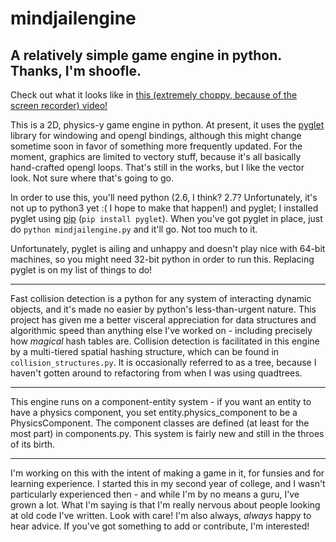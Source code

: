 mindjailengine
==============

A relatively simple game engine in python. Thanks, I'm shoofle.
---------------------------------------------------------------

Check out what it looks like in [this (extremely choppy, because of the screen recorder) video!](http://youtu.be/-OvUgrvlsug)

This is a 2D, physics-y game engine in python. At present, it uses the [pyglet](http://www.pyglet.org/) library for windowing and opengl bindings, although this might change sometime soon in favor of something more frequently updated. For the moment, graphics are limited to vectory stuff, because it's all basically hand-crafted opengl loops. That's still in the works, but I like the vector look. Not sure where that's going to go.

In order to use this, you'll need python (2.6, I think? 2.7? Unfortunately, it's not up to python3 yet :( I hope to make that happen!) and pyglet; I installed pyglet using [pip](https://pypi.python.org/pypi/pip) (`pip install pyglet`). When you've got pyglet in place, just do `python mindjailengine.py` and it'll go. Not too much to it.

Unfortunately, pyglet is ailing and unhappy and doesn't play nice with 64-bit machines, so you might need 32-bit python in order to run this. Replacing pyglet is on my list of things to do!

--------

Fast collision detection is a python for any system of interacting dynamic objects, and it's made no easier by python's less-than-urgent nature. This project has given me a better visceral appreciation for data structures and algorithmic speed than anything else I've worked on - including precisely how *magical* hash tables are. Collision detection is facilitated in this engine by a multi-tiered spatial hashing structure, which can be found in `collision_structures.py`. It is occasionally referred to as a tree, because I haven't gotten around to refactoring from when I was using quadtrees.

--------

This engine runs on a component-entity system - if you want an entity to have a physics component, you set entity.physics\_component to be a PhysicsComponent. The component classes are defined (at least for the most part) in components.py. This system is fairly new and still in the throes of its birth.

--------

I'm working on this with the intent of making a game in it, for funsies and for learning experience. I started this in my second year of college, and I wasn't particularly experienced then - and while I'm by no means a guru, I've grown a lot. What I'm saying is that I'm really nervous about people looking at old code I've written. Look with care! I'm also always, *always* happy to hear advice. If you've got something to add or contribute, I'm interested!
